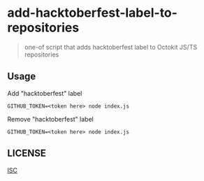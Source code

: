 # add-hacktoberfest-label-to-repositories

> one-of script that adds hacktoberfest label to Octokit JS/TS repositories

## Usage

Add "hacktoberfest" label

```
GITHUB_TOKEN=<token here> node index.js
```

Remove "hacktoberfest" label

```
GITHUB_TOKEN=<token here> node index.js
```

## LICENSE

[ISC](LICENSE)
